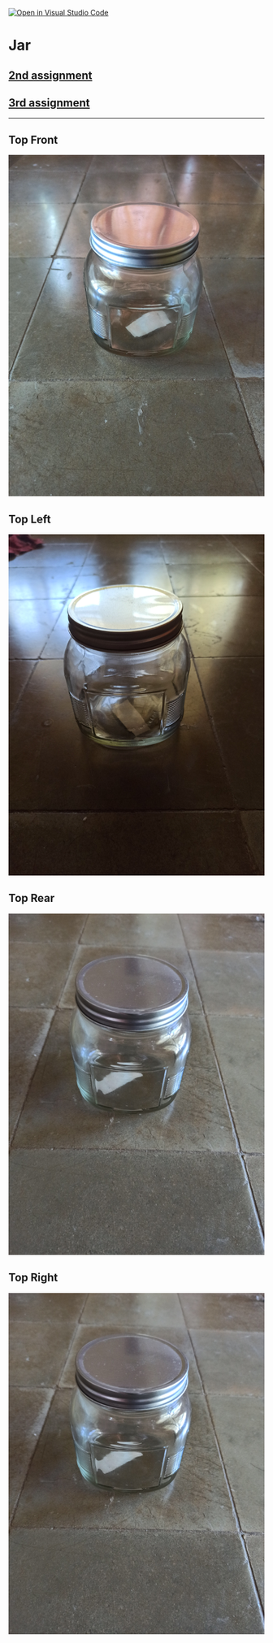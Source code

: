 [![Open in Visual Studio Code](https://classroom.github.com/assets/open-in-vscode-f059dc9a6f8d3a56e377f745f24479a46679e63a5d9fe6f495e02850cd0d8118.svg)](https://classroom.github.com/online_ide?assignment_repo_id=5691131&assignment_repo_type=AssignmentRepo)
# Jar
## [2nd assignment](https://cg2021e.github.io/assignment-1-afamdafam/Tugas%202)

## [3rd assignment](https://cg2021e.github.io/assignment-1-afamdafam/Tugas%203)
----
## Top Front
![jar1](img/1.jpg)
## Top Left
![jar2](img/2.jpg)
## Top Rear
![jar3](img/3.jpg)
## Top Right
![jar4](img/3.jpg)

